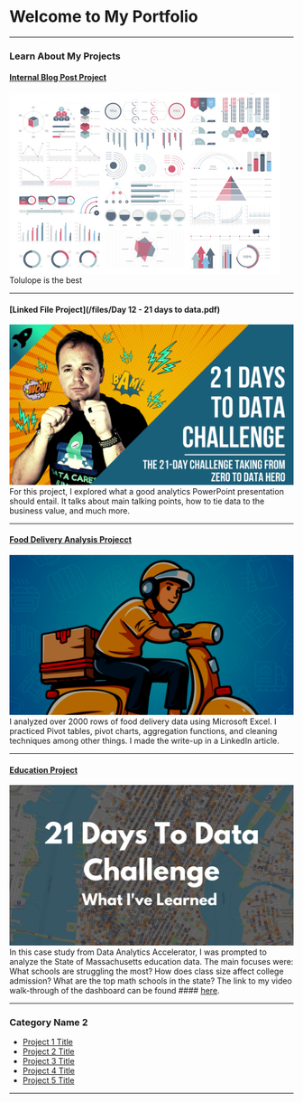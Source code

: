 # Welcome to My Portfolio

---

### Learn About My Projects

#### [Internal Blog Post Project](/bank)
<img src="images/dummy_thumbnail.jpg?raw=true"/>
Tolulope is the best

---
#### [Linked File Project](/files/Day 12 - 21 days to data.pdf)
<img src="images/21 Days To Data Challenge.png?raw=true"/>
For this project, I explored what a good analytics PowerPoint presentation should entail. It talks about main talking points, how to tie data to the business value, and much more. 

---
#### [Food Delivery Analysis Projecct](https://www.linkedin.com/pulse/marketing-trick-great-deal-analysis-ifood-delivery-data-josu%C3%A9-molina-oqhwc)
[<img src="images/excel_img.png?raw=true"/>](https://www.linkedin.com/pulse/marketing-trick-great-deal-analysis-ifood-delivery-data-josu%C3%A9-molina-oqhwc)
I analyzed over 2000 rows of food delivery data using Microsoft Excel. I practiced Pivot tables, pivot charts, aggregation functions, and cleaning techniques among other things. I made the write-up in a LinkedIn article.

---
#### [Education Project](https://public.tableau.com/views/MA_Education_17518477770990/MassachusettsEducationSummary?:language=en-US&:sid=&:redirect=auth&:display_count=n&:origin=viz_share_link)
[<img src="images/21 Days To Data Challenge What I've Learned Cover.png?raw=true"/>](https://public.tableau.com/views/MA_Education_17518477770990/MassachusettsEducationSummary?:language=en-US&:sid=&:redirect=auth&:display_count=n&:origin=viz_share_link)
In this case study from Data Analytics Accelerator, I was prompted to analyze the State of Massachusetts education data. The main focuses were: What schools are struggling the most? How does class size affect college admission? What are the top math schools in the state? The link to my video walk-through of the dashboard can be found #### [here](https://www.loom.com/share/28d68a0c47c7450bae2d4f214489b52f).

---

### Category Name 2

- [Project 1 Title](http://example.com/)
- [Project 2 Title](http://example.com/)
- [Project 3 Title](http://example.com/)
- [Project 4 Title](http://example.com/)
- [Project 5 Title](http://example.com/)

---




